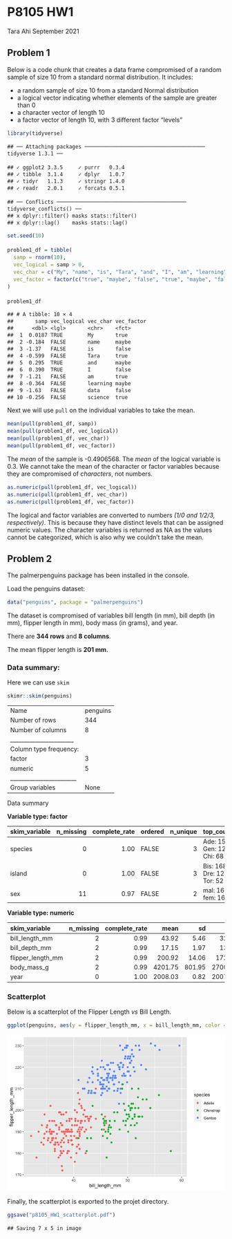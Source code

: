 P8105 HW1
================
Tara Ahi
September 2021

## Problem 1

Below is a code chunk that creates a data frame compromised of a random
sample of size 10 from a standard normal distribution. It includes:

-   a random sample of size 10 from a standard Normal distribution
-   a logical vector indicating whether elements of the sample are
    greater than 0
-   a character vector of length 10
-   a factor vector of length 10, with 3 different factor “levels”

``` r
library(tidyverse)
```

    ## ── Attaching packages ─────────────────────────────────────── tidyverse 1.3.1 ──

    ## ✓ ggplot2 3.3.5     ✓ purrr   0.3.4
    ## ✓ tibble  3.1.4     ✓ dplyr   1.0.7
    ## ✓ tidyr   1.1.3     ✓ stringr 1.4.0
    ## ✓ readr   2.0.1     ✓ forcats 0.5.1

    ## ── Conflicts ────────────────────────────────────────── tidyverse_conflicts() ──
    ## x dplyr::filter() masks stats::filter()
    ## x dplyr::lag()    masks stats::lag()

``` r
set.seed(10)

problem1_df = tibble(
  samp = rnorm(10),
  vec_logical = samp > 0,
  vec_char = c("My", "name", "is", "Tara", "and", "I", "am", "learning", "data",                "science"),
  vec_factor = factor(c("true", "maybe", "false", "true", "maybe", "false",                    "true", "maybe", "false", "true"))
)

problem1_df
```

    ## # A tibble: 10 × 4
    ##       samp vec_logical vec_char vec_factor
    ##      <dbl> <lgl>       <chr>    <fct>     
    ##  1  0.0187 TRUE        My       true      
    ##  2 -0.184  FALSE       name     maybe     
    ##  3 -1.37   FALSE       is       false     
    ##  4 -0.599  FALSE       Tara     true      
    ##  5  0.295  TRUE        and      maybe     
    ##  6  0.390  TRUE        I        false     
    ##  7 -1.21   FALSE       am       true      
    ##  8 -0.364  FALSE       learning maybe     
    ##  9 -1.63   FALSE       data     false     
    ## 10 -0.256  FALSE       science  true

Next we will use `pull` on the individual variables to take the mean.

``` r
mean(pull(problem1_df, samp))
mean(pull(problem1_df, vec_logical))
mean(pull(problem1_df, vec_char))
mean(pull(problem1_df, vec_factor))
```

The *mean* of the sample is -0.4906568. The *mean* of the logical
variable is 0.3. We cannot take the mean of the character or factor
variables because they are compromised of *characters*, not numbers.

``` r
as.numeric(pull(problem1_df, vec_logical))
as.numeric(pull(problem1_df, vec_char))
as.numeric(pull(problem1_df, vec_factor))
```

The logical and factor variables are converted to numbers *(1/0 and
1/2/3, respectively)*. This is because they have distinct levels that
can be assigned numeric values. The character variables is returned as
NA as the values cannot be categorized, which is also why we couldn’t
take the mean.

## Problem 2

The palmerpenguins package has been installed in the console.

Load the penguins dataset:

``` r
data("penguins", package = "palmerpenguins")
```

The dataset is compromised of variables bill length (in mm), bill depth
(in mm), flipper length in mm), body mass (in grams), and year.

There are **344 rows** and **8 columns**.

The mean flipper length is **201 mm**.

### Data summary:

Here we can use `skim`

``` r
skimr::skim(penguins)
```

|                                                  |          |
|:-------------------------------------------------|:---------|
| Name                                             | penguins |
| Number of rows                                   | 344      |
| Number of columns                                | 8        |
| \_\_\_\_\_\_\_\_\_\_\_\_\_\_\_\_\_\_\_\_\_\_\_   |          |
| Column type frequency:                           |          |
| factor                                           | 3        |
| numeric                                          | 5        |
| \_\_\_\_\_\_\_\_\_\_\_\_\_\_\_\_\_\_\_\_\_\_\_\_ |          |
| Group variables                                  | None     |

Data summary

**Variable type: factor**

| skim\_variable | n\_missing | complete\_rate | ordered | n\_unique | top\_counts                 |
|:---------------|-----------:|---------------:|:--------|----------:|:----------------------------|
| species        |          0 |           1.00 | FALSE   |         3 | Ade: 152, Gen: 124, Chi: 68 |
| island         |          0 |           1.00 | FALSE   |         3 | Bis: 168, Dre: 124, Tor: 52 |
| sex            |         11 |           0.97 | FALSE   |         2 | mal: 168, fem: 165          |

**Variable type: numeric**

| skim\_variable      | n\_missing | complete\_rate |    mean |     sd |     p0 |     p25 |     p50 |    p75 |   p100 | hist  |
|:--------------------|-----------:|---------------:|--------:|-------:|-------:|--------:|--------:|-------:|-------:|:------|
| bill\_length\_mm    |          2 |           0.99 |   43.92 |   5.46 |   32.1 |   39.23 |   44.45 |   48.5 |   59.6 | ▃▇▇▆▁ |
| bill\_depth\_mm     |          2 |           0.99 |   17.15 |   1.97 |   13.1 |   15.60 |   17.30 |   18.7 |   21.5 | ▅▅▇▇▂ |
| flipper\_length\_mm |          2 |           0.99 |  200.92 |  14.06 |  172.0 |  190.00 |  197.00 |  213.0 |  231.0 | ▂▇▃▅▂ |
| body\_mass\_g       |          2 |           0.99 | 4201.75 | 801.95 | 2700.0 | 3550.00 | 4050.00 | 4750.0 | 6300.0 | ▃▇▆▃▂ |
| year                |          0 |           1.00 | 2008.03 |   0.82 | 2007.0 | 2007.00 | 2008.00 | 2009.0 | 2009.0 | ▇▁▇▁▇ |

### Scatterplot

Below is a scatterplot of the Flipper Length *vs* Bill Length.

``` r
ggplot(penguins, aes(y = flipper_length_mm, x = bill_length_mm, color = species)) + geom_point()
```

![](p8105_hw1_ta2645_files/figure-gfm/scatterplot-1.png)<!-- -->

Finally, the scatterplot is exported to the projet directory.

``` r
ggsave("p8105_HW1_scatterplot.pdf")
```

    ## Saving 7 x 5 in image
